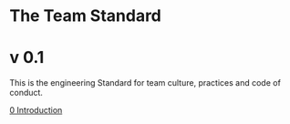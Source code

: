 # The Team Standard
# v 0.1

This is the engineering Standard for team culture, practices and code of conduct.
 
[0 Introduction](https://github.com/hassanhabib/The-Standard-Team/blob/main/0%20Introduction/0%20Introduction.md)